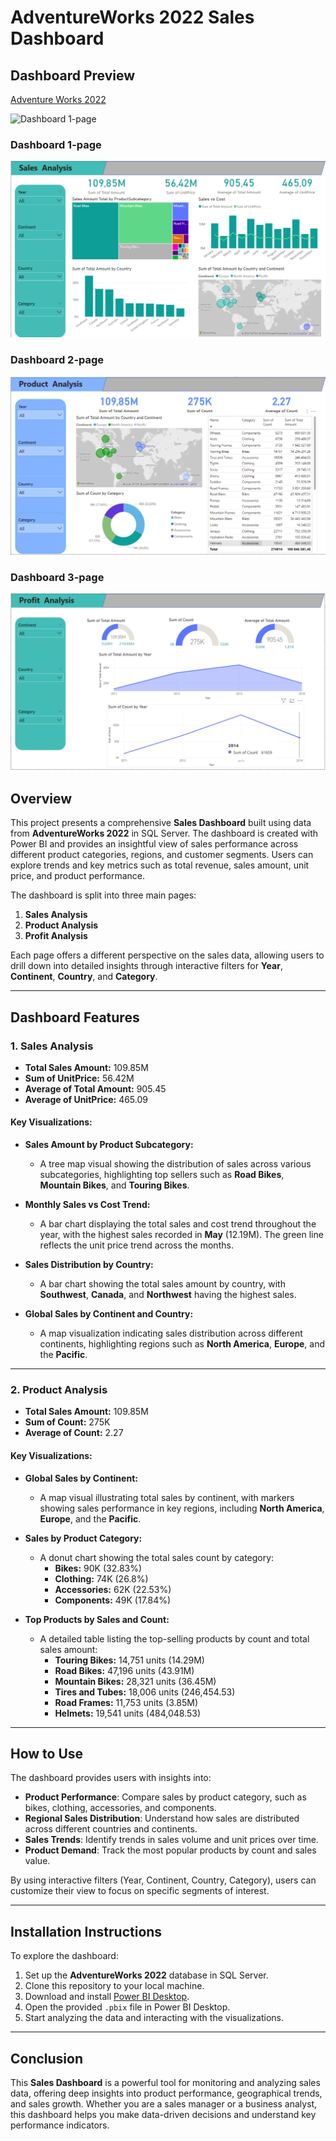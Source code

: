 # AdventureWorks 2022 Sales Dashboard

## Dashboard Preview


[Adventure Works 2022](Dashboard.MP4)

![Dashboard 1-page](Dashboard.gif)

### Dashboard 1-page
![Dashboard 1-page](1.png)
### Dashboard 2-page
![Dashboard 2-page](2.png)
### Dashboard 3-page
![Dashboard 3-page](3.png)



## Overview

This project presents a comprehensive **Sales Dashboard** built using data from **AdventureWorks 2022** in SQL Server. The dashboard is created with Power BI and provides an insightful view of sales performance across different product categories, regions, and customer segments. Users can explore trends and key metrics such as total revenue, sales amount, unit price, and product performance.

The dashboard is split into three main pages:
1. **Sales Analysis**
2. **Product Analysis**
3. **Profit Analysis**

Each page offers a different perspective on the sales data, allowing users to drill down into detailed insights through interactive filters for **Year**, **Continent**, **Country**, and **Category**.

---

## Dashboard Features

### 1. Sales Analysis

- **Total Sales Amount:** 109.85M
- **Sum of UnitPrice:** 56.42M
- **Average of Total Amount:** 905.45
- **Average of UnitPrice:** 465.09

#### Key Visualizations:
- **Sales Amount by Product Subcategory:**
  - A tree map visual showing the distribution of sales across various subcategories, highlighting top sellers such as **Road Bikes**, **Mountain Bikes**, and **Touring Bikes**.
  
- **Monthly Sales vs Cost Trend:**
  - A bar chart displaying the total sales and cost trend throughout the year, with the highest sales recorded in **May** (12.19M). The green line reflects the unit price trend across the months.
  
- **Sales Distribution by Country:**
  - A bar chart showing the total sales amount by country, with **Southwest**, **Canada**, and **Northwest** having the highest sales.
  
- **Global Sales by Continent and Country:**
  - A map visualization indicating sales distribution across different continents, highlighting regions such as **North America**, **Europe**, and the **Pacific**.

---

### 2. Product Analysis

- **Total Sales Amount:** 109.85M
- **Sum of Count:** 275K
- **Average of Count:** 2.27

#### Key Visualizations:
- **Global Sales by Continent:**
  - A map visual illustrating total sales by continent, with markers showing sales performance in key regions, including **North America**, **Europe**, and the **Pacific**.

- **Sales by Product Category:**
  - A donut chart showing the total sales count by category:
    - **Bikes:** 90K (32.83%)
    - **Clothing:** 74K (26.8%)
    - **Accessories:** 62K (22.53%)
    - **Components:** 49K (17.84%)
  
- **Top Products by Sales and Count:**
  - A detailed table listing the top-selling products by count and total sales amount:
    - **Touring Bikes:** 14,751 units (14.29M)
    - **Road Bikes:** 47,196 units (43.91M)
    - **Mountain Bikes:** 28,321 units (36.45M)
    - **Tires and Tubes:** 18,006 units (246,454.53)
    - **Road Frames:** 11,753 units (3.85M)
    - **Helmets:** 19,541 units (484,048.53)

---

## How to Use

The dashboard provides users with insights into:
- **Product Performance**: Compare sales by product category, such as bikes, clothing, accessories, and components.
- **Regional Sales Distribution**: Understand how sales are distributed across different countries and continents.
- **Sales Trends**: Identify trends in sales volume and unit prices over time.
- **Product Demand**: Track the most popular products by count and sales value.
  
By using interactive filters (Year, Continent, Country, Category), users can customize their view to focus on specific segments of interest.

---

## Installation Instructions

To explore the dashboard:
1. Set up the **AdventureWorks 2022** database in SQL Server.
2. Clone this repository to your local machine.
3. Download and install [Power BI Desktop](https://powerbi.microsoft.com/).
4. Open the provided `.pbix` file in Power BI Desktop.
5. Start analyzing the data and interacting with the visualizations.

---

## Conclusion

This **Sales Dashboard** is a powerful tool for monitoring and analyzing sales data, offering deep insights into product performance, geographical trends, and sales growth. Whether you are a sales manager or a business analyst, this dashboard helps you make data-driven decisions and understand key performance indicators.
